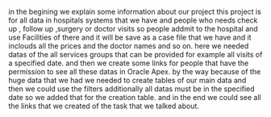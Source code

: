 in the begining we explain some information about our project
this project is for all data in hospitals systems that we have and people who needs check up , follow up ,surgery or doctor visits
so people addmit to the hospital and use Facilities of there and it will be save as a case file that we have and it inclouds all the prices and the doctor names and so on.
here we needed datas of the all services groups that can be provided for example all visits of a specified date.
and then we create some links for people that have the permission to see all these datas in Oracle Apex.
by the way because of the huge data that we had we needed to create tables of our main data and then we could use the filters
additionally all datas must be in the specified date so we added that for the creation table.
and in the end we could see all the links that we created of the task that we talked about.
